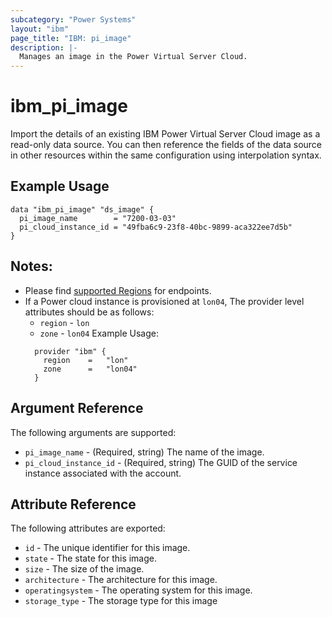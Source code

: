 ```yaml
---
subcategory: "Power Systems"
layout: "ibm"
page_title: "IBM: pi_image"
description: |-
  Manages an image in the Power Virtual Server Cloud.
---
```


# ibm\_pi_image

Import the details of an existing IBM Power Virtual Server Cloud image as a read-only data source. You can then reference the fields of the data source in other resources within the same configuration using interpolation syntax.

## Example Usage

```hcl
data "ibm_pi_image" "ds_image" {
  pi_image_name        = "7200-03-03"
  pi_cloud_instance_id = "49fba6c9-23f8-40bc-9899-aca322ee7d5b"
}
```
## Notes:
* Please find [supported Regions](https://cloud.ibm.com/apidocs/power-cloud#endpoint) for endpoints.
* If a Power cloud instance is provisioned at `lon04`, The provider level attributes should be as follows:
  * `region` - `lon`
  * `zone` - `lon04`
  Example Usage:
  ```hcl
    provider "ibm" {
      region    =   "lon"
      zone      =   "lon04"
    }
  ```
## Argument Reference

The following arguments are supported:

* `pi_image_name` - (Required, string) The name of the image.
* `pi_cloud_instance_id` - (Required, string) The GUID of the service instance associated with the account.

## Attribute Reference

The following attributes are exported:

* `id` - The unique identifier for this image.
* `state` - The state for this image.
* `size` - The size of the image.
* `architecture` - The architecture for this image.
* `operatingsystem` - The operating system for this image.
* `storage_type`  - The storage type for this image
